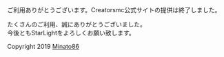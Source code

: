 ご利用ありがとうございます。Creatorsmc公式サイトの提供は終了しました。

たくさんのご利用、誠にありがとうございました。  
今後ともStarLightをよろしくお願い致します。

Copyright 2019 [Minato86](https://minato86.me/)